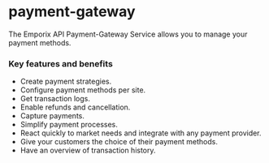 # payment-gateway

The Emporix API Payment-Gateway Service allows you to manage your payment methods.

### Key features and benefits
* Create payment strategies.
* Configure payment methods per site.
* Get transaction logs.
* Enable refunds and cancellation.
* Capture payments.
* Simplify payment processes.
* React quickly to market needs and integrate with any payment provider.
* Give your customers the choice of their payment methods.
* Have an overview of transaction history.